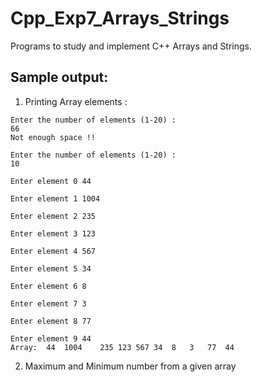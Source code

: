 # Cpp_Exp7_Arrays_Strings
Programs to study and implement C++ Arrays and Strings.
## Sample output: 
1. Printing Array elements :
```
Enter the number of elements (1-20) :
66
Not enough space !!

```
```
Enter the number of elements (1-20) :
10

Enter element 0	44

Enter element 1	1004

Enter element 2	235

Enter element 3	123

Enter element 4	567

Enter element 5	34

Enter element 6	8

Enter element 7	3

Enter element 8	77

Enter element 9	44
Array: 	44	1004	235	123	567	34	8	3	77	44	
```
2. Maximum and Minimum number from a given array














